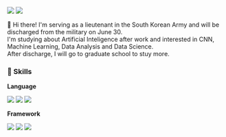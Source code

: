 <a href="https://mail.google.com/mail/?view=cm&amp;fs=1&amp;to=jhjung1227@gmail.com" target="_blank"><img src="https://img.shields.io/badge/jhjung1227@gmail.com-EA4335?style=flat-square&logo=Gmail&logoColor=white"/></a>
<a href="https://instagram.com/_jaex2_?igshid=YmMyMTA2M2Y=" target="_blank"><img src="https://img.shields.io/badge/$_$jaex2-E4405F?style=flat-square&logo=Instagram&logoColor=white"/></a>

👋 Hi there! I'm serving as a lieutenant in the South Korean Army and will be discharged from the military on June 30.  
I'm studying about Artificial Inteligence after work and interested in CNN, Machine Learning, Data Analysis and Data Science.  
After discharge, I will go to graduate school to stuy more.

### 💪 Skills
**Language**

<img src="https://img.shields.io/badge/C-A8B9CC?style=flat-square&logo=C&logoColor=white"/></a>
<img src="https://img.shields.io/badge/Python-3776AB?style=flat-square&logo=Python&logoColor=white"/></a>
<img src="https://img.shields.io/badge/Latex-008080?style=flat-square&logo=Latex&logoColor=white"/></a>

**Framework**

<img src="https://img.shields.io/badge/TensorFlow-FF6F00?style=flat-square&logo=TensorFlow&logoColor=white"/></a>
<img src="https://img.shields.io/badge/Keras-D00000?style=flat-square&logo=Keras&logoColor=white"/></a>
<img src="https://img.shields.io/badge/PyTorch-EE4C2C?style=flat-square&logo=PyTorch&logoColor=white"/></a>
